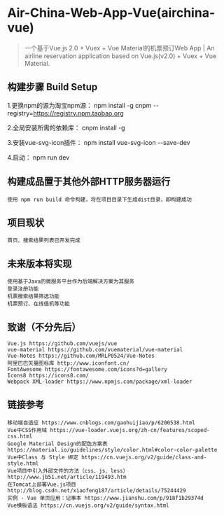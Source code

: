 # Air-China-Web-App-Vue(airchina-vue)

> 一个基于Vue.js 2.0 + Vuex + Vue Material的机票预订Web App
  | An airline reservation application based on Vue.js(v2.0) + Vuex + Vue Material.

## 构建步骤 Build Setup

1.更换npm的源为淘宝npm源：
	npm install -g cnpm --registry=https://registry.npm.taobao.org

2.全局安装所需的依赖库：
	cnpm install -g
  
3.安装vue-svg-icon插件：
  npm install vue-svg-icon --save-dev

4.启动：
	npm run dev

## 构建成品置于其他外部HTTP服务器运行
	使用 npm run build 命令构建，将在项目目录下生成dist目录，即构建成功

## 项目现状
	首页、搜索结果列表已开发完成

## 未来版本将实现
	使用基于Java的微服务平台作为后端解决方案为其服务
	登录注册功能
	机票搜索结果筛选功能
	机票预订、在线值机等功能

## 致谢（不分先后）
	Vue.js https://github.com/vuejs/vue
	vue-material https://github.com/vuematerial/vue-material
	Vue-Notes https://github.com/MRLP0524/Vue-Notes
	阿里巴巴矢量图标库 http://www.iconfont.cn/
	FontAwesome https://fontawesome.com/icons?d=gallery
	Icons8 https://icons8.com/
	Webpack XML-loader https://www.npmjs.com/package/xml-loader

## 链接参考
	移动端自适应 https://www.cnblogs.com/gaohuijiao/p/6200538.html
	Vue中CSS作用域 https://vue-loader.vuejs.org/zh-cn/features/scoped-css.html
	Google Material Design的配色方案表 https://material.io/guidelines/style/color.html#color-color-palette
	Vue中Class 与 Style 绑定 https://cn.vuejs.org/v2/guide/class-and-style.html
	Vue项目中引入外部文件的方法（css、js、less） http://www.jb51.net/article/119493.htm
	在Tomcat上部署Vue.js项目 http://blog.csdn.net/xiaofeng187/article/details/75244429
	实例 - Vue 单页应用：记事本 https://www.jianshu.com/p/918f1b29374d
	Vue模板语法 https://cn.vuejs.org/v2/guide/syntax.html

